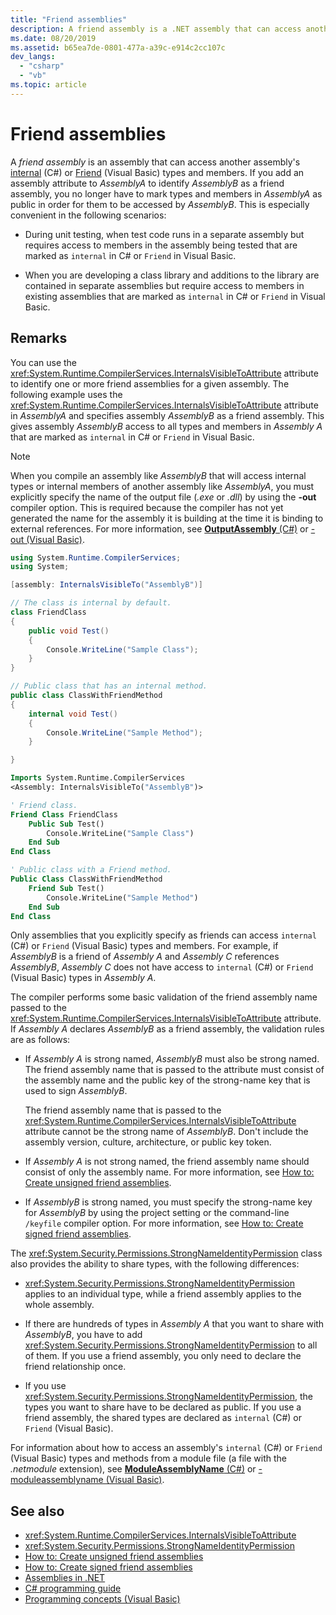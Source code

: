 ```yaml
---
title: "Friend assemblies"
description: A friend assembly is a .NET assembly that can access another assembly's internal (C#) or Friend (Visual Basic) types and members.
ms.date: 08/20/2019
ms.assetid: b65ea7de-0801-477a-a39c-e914c2cc107c
dev_langs: 
  - "csharp"
  - "vb"
ms.topic: article
---
```

# Friend assemblies

A *friend assembly* is an assembly that can access another assembly's [internal](../../csharp/language-reference/keywords/internal.md) (C#) or [Friend](../../visual-basic/language-reference/modifiers/friend.md) (Visual Basic) types and members. If you add an assembly attribute to *AssemblyA* to identify *AssemblyB* as a friend assembly, you no longer have to mark types and members in *AssemblyA* as public in order for them to be accessed by *AssemblyB*. This is especially convenient in the following scenarios:

- During unit testing, when test code runs in a separate assembly but requires access to members in the assembly being tested that are marked as `internal` in C# or `Friend` in Visual Basic.

- When you are developing a class library and additions to the library are contained in separate assemblies but require access to members in existing assemblies that are marked as `internal` in C# or `Friend` in Visual Basic.

## Remarks

You can use the <xref:System.Runtime.CompilerServices.InternalsVisibleToAttribute> attribute to identify one or more friend assemblies for a given assembly. The following example uses the <xref:System.Runtime.CompilerServices.InternalsVisibleToAttribute> attribute in *AssemblyA* and specifies assembly *AssemblyB* as a friend assembly. This gives assembly *AssemblyB* access to all types and members in *Assembly A* that are marked as `internal` in C# or `Friend` in Visual Basic.

> [!NOTE]
> When you compile an assembly like *AssemblyB* that will access internal types or internal members of another assembly like *AssemblyA*, you must explicitly specify the name of the output file (*.exe* or *.dll*) by using the **-out** compiler option. This is required because the compiler has not yet generated the name for the assembly it is building at the time it is binding to external references. For more information, see [**OutputAssembly** (C#)](../../csharp/language-reference/compiler-options/output.md#outputassembly) or [-out (Visual Basic)](../../visual-basic/reference/command-line-compiler/out.md).

```csharp
using System.Runtime.CompilerServices;
using System;

[assembly: InternalsVisibleTo("AssemblyB")]

// The class is internal by default.
class FriendClass
{
    public void Test()
    {
        Console.WriteLine("Sample Class");
    }
}

// Public class that has an internal method.
public class ClassWithFriendMethod
{
    internal void Test()
    {
        Console.WriteLine("Sample Method");
    }

}
```

```vb
Imports System.Runtime.CompilerServices
<Assembly: InternalsVisibleTo("AssemblyB")>

' Friend class.
Friend Class FriendClass
    Public Sub Test()
        Console.WriteLine("Sample Class")
    End Sub
End Class

' Public class with a Friend method.
Public Class ClassWithFriendMethod
    Friend Sub Test()
        Console.WriteLine("Sample Method")
    End Sub
End Class
```

Only assemblies that you explicitly specify as friends can access `internal` (C#) or `Friend` (Visual Basic) types and members. For example, if *AssemblyB* is a friend of *Assembly A* and *Assembly C* references *AssemblyB*, *Assembly C* does not have access to `internal` (C#) or `Friend` (Visual Basic) types in *Assembly A*.

The compiler performs some basic validation of the friend assembly name passed to the <xref:System.Runtime.CompilerServices.InternalsVisibleToAttribute> attribute. If *Assembly A* declares *AssemblyB* as a friend assembly, the validation rules are as follows:

- If *Assembly A* is strong named, *AssemblyB* must also be strong named. The friend assembly name that is passed to the attribute must consist of the assembly name and the public key of the strong-name key that is used to sign *AssemblyB*.

     The friend assembly name that is passed to the <xref:System.Runtime.CompilerServices.InternalsVisibleToAttribute> attribute cannot be the strong name of *AssemblyB*. Don't include the assembly version, culture, architecture, or public key token.

- If *Assembly A* is not strong named, the friend assembly name should consist of only the assembly name. For more information, see [How to: Create unsigned friend assemblies](create-unsigned-friend.md).

- If *AssemblyB* is strong named, you must specify the strong-name key for *AssemblyB* by using the project setting or the command-line `/keyfile` compiler option. For more information, see [How to: Create signed friend assemblies](create-signed-friend.md).

 The <xref:System.Security.Permissions.StrongNameIdentityPermission> class also provides the ability to share types, with the following differences:

- <xref:System.Security.Permissions.StrongNameIdentityPermission> applies to an individual type, while a friend assembly applies to the whole assembly.

- If there are hundreds of types in *Assembly A* that you want to share with *AssemblyB*, you have to add <xref:System.Security.Permissions.StrongNameIdentityPermission> to all of them. If you use a friend assembly, you only need to declare the friend relationship once.

- If you use <xref:System.Security.Permissions.StrongNameIdentityPermission>, the types you want to share have to be declared as public. If you use a friend assembly, the shared types are declared as `internal` (C#) or `Friend` (Visual Basic).

For information about how to access an assembly's `internal` (C#) or `Friend` (Visual Basic) types and methods from a module file (a file with the *.netmodule* extension), see [**ModuleAssemblyName** (C#)](../../csharp/language-reference/compiler-options/advanced.md#moduleassemblyname) or [-moduleassemblyname (Visual Basic)](../../visual-basic/reference/command-line-compiler/moduleassemblyname.md).

## See also

- <xref:System.Runtime.CompilerServices.InternalsVisibleToAttribute>
- <xref:System.Security.Permissions.StrongNameIdentityPermission>
- [How to: Create unsigned friend assemblies](create-unsigned-friend.md)
- [How to: Create signed friend assemblies](create-signed-friend.md)
- [Assemblies in .NET](index.md)
- [C# programming guide](../../csharp/programming-guide/concepts/index.md)
- [Programming concepts (Visual Basic)](../../visual-basic/programming-guide/concepts/index.md)
